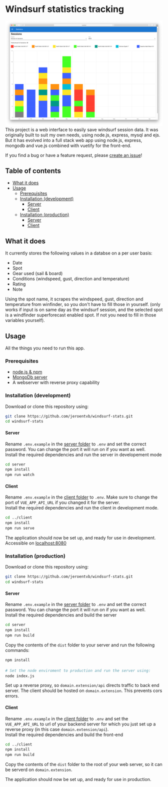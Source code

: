 # Windsurf statistics tracking
![Windsurf stats](./.github/img/windsurf-stats.png?raw=true)
This project is a web interface to easily save windsurf session data.
It was originally built to suit my own needs, using node.js, express, mysql and ejs. But it has evolved into a full stack web app using node.js, express, mongodb and vue.js combined with vuetify for the front-end.

If you find a bug or have a feature request, please [create an issue](https://github.com/jeroentvb/windsurf-stats/issues)!  

## Table of contents
* [What it does](#what-it-does)
* [Usage](#usage)
  + [Prerequisites](#prerequisites)
  + [Installation (development)](#installation--development-)
    - [Server](#server)
    - [Client](#client)
  + [Installation (production)](#installation--production-)
    - [Server](#server-1)
    - [Client](#client-1)

## What it does
It currently stores the following values in a databse on a per user basis:
* Date
* Spot
* Gear used (sail & board)
* Conditions (windspeed, gust, direction and temperature)
* Rating
* Note

Using the spot name, it scrapes the windspeed, gust, direction and temperature from winfinder, so you don't have to fill those in yourself. (only works if input is on same day as the windsurf session, and the selected spot is a windfinder superforecast enabled spot. If not you need to fill in those variables yourself).

## Usage
All the things you need to run this app.

### Prerequisites
* [node.js & npm](https://nodejs.org/en/)
* [MongoDb server](https://www.mongodb.com)
* A webserver with reverse proxy capability

### Installation (development)
Download or clone this repository using:
```sh
git clone https://github.com/jeroentvb/windsurf-stats.git
cd windsurf-stats
```

#### Server
Rename `.env.example` in the [server folder](./server) to `.env` and set the correct password. You can change the port it will run on if you want as well.  
Install the required dependencies and run the server in developement mode
```sh
cd server
npm install
npm run watch
```

#### Client
Rename `.env.example` in the [client folder](./client) to `.env`. Make sure to change the port of `VUE_APP_API_URL` if you changed it for the server.  
Install the required dependencies and run the client in development mode.
```sh
cd ../client
npm install
npm run serve
```

The application should now be set up, and ready for use in development. Accessible on [localhost:8080](localhost:8080)

### Installation (production)
Download or clone this repository using:
```sh
git clone https://github.com/jeroentvb/windsurf-stats.git
cd windsurf-stats
```

#### Server
Rename `.env.example` in the [server folder](./server) to `.env` and set the correct password. You can change the port it will run on if you want as well.  
Install the required dependencies and build the server
```sh
cd server
npm install
npm run build
```
Copy the contents of the `dist` folder to your server and run the following commands:
```sh
npm install

# Set the node enviroment to production and run the server using:
node index.js
```

Set up a reverse proxy, so `domain.extension/api` directs traffic to back end server. The client should be hosted on `domain.extension`. This prevents cors errors.

#### Client
Rename `.env.example` in the [client folder](./client) to `.env` and set the `VUE_APP_API_URL` to url of your backend server for which you just set up a reverse proxy (in this case `domain.extension/api`).  
Install the required dependencies and build the front-end
```sh
cd ../client
npm install
npm run build
```
Copy the contents of the `dist` folder to the root of your web server, so it can be serverd on `domain.extension`.

The application should now be set up, and ready for use in production.
